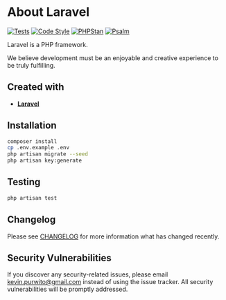 # About Laravel

[![Tests](https://github.com/kevinpurwito/laravel/actions/workflows/run-tests.yml/badge.svg?branch=main)](https://github.com/kevinpurwito/laravel/actions/workflows/run-tests.yml)
[![Code Style](https://github.com/kevinpurwito/laravel/actions/workflows/php-cs-fixer.yml/badge.svg?branch=main)](https://github.com/kevinpurwito/laravel/actions/workflows/php-cs-fixer.yml)
[![PHPStan](https://github.com/kevinpurwito/laravel/actions/workflows/phpstan.yml/badge.svg?branch=main)](https://github.com/kevinpurwito/laravel/actions/workflows/phpstan.yml)
[![Psalm](https://github.com/kevinpurwito/laravel/actions/workflows/psalm.yml/badge.svg?branch=main)](https://github.com/kevinpurwito/laravel/actions/workflows/psalm.yml)

Laravel is a PHP framework.

We believe development must be an enjoyable and creative experience to be truly fulfilling.

## Created with

- **[Laravel](https://laravel.com/)**

## Installation

``` bash
composer install
cp .env.example .env
php artisan migrate --seed
php artisan key:generate
```

## Testing
``` bash
php artisan test
```

## Changelog

Please see [CHANGELOG](CHANGELOG.md) for more information what has changed recently.

## Security Vulnerabilities

If you discover any security-related issues, please email [kevin.purwito@gmail.com](mailto:kevin.purwito@gmail.com)
instead of using the issue tracker. All security vulnerabilities will be promptly addressed.
